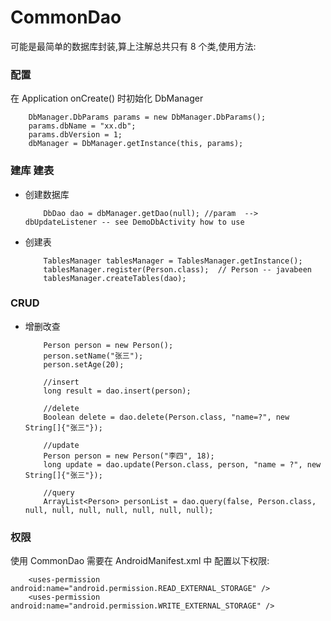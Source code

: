 # CommonDao

可能是最简单的数据库封装,算上注解总共只有 8 个类,使用方法:

### 配置
在 Application onCreate() 时初始化 DbManager
```
    DbManager.DbParams params = new DbManager.DbParams();
    params.dbName = "xx.db";
    params.dbVersion = 1;
    dbManager = DbManager.getInstance(this, params);
```

### 建库 建表
- 创建数据库
    ```
        DbDao dao = dbManager.getDao(null); //param  --> dbUpdateListener -- see DemoDbActivity how to use
    ```

- 创建表
    ```
        TablesManager tablesManager = TablesManager.getInstance();
        tablesManager.register(Person.class);  // Person -- javabeen
        tablesManager.createTables(dao);
    ```

### CRUD
- 增删改查
    ```
        Person person = new Person();
        person.setName("张三");
        person.setAge(20);

        //insert
        long result = dao.insert(person);

        //delete
        Boolean delete = dao.delete(Person.class, "name=?", new String[]{"张三"});

        //update
        Person person = new Person("李四", 18);
        long update = dao.update(Person.class, person, "name = ?", new String[]{"张三"});

        //query
        ArrayList<Person> personList = dao.query(false, Person.class, null, null, null, null, null, null, null);

    ```
### 权限
使用 CommonDao 需要在 AndroidManifest.xml 中 配置以下权限:
```
    <uses-permission android:name="android.permission.READ_EXTERNAL_STORAGE" />
    <uses-permission android:name="android.permission.WRITE_EXTERNAL_STORAGE" />
```